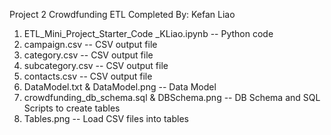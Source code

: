Project 2  Crowdfunding ETL
Completed By: Kefan Liao

1. ETL_Mini_Project_Starter_Code _KLiao.ipynb  -- Python code
2. campaign.csv                                -- CSV output file
3. category.csv                                -- CSV output file
4. subcategory.csv                             -- CSV output file
5. contacts.csv                                -- CSV output file
6. DataModel.txt & DataModel.png               -- Data Model
7. crowdfunding_db_schema.sql & DBSchema.png   -- DB Schema and SQL Scripts to create tables
8. Tables.png                                  -- Load CSV files into tables

